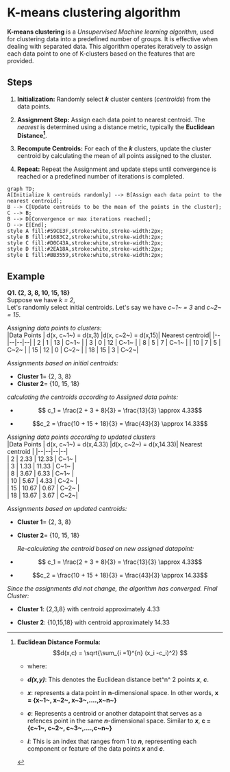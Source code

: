 
# K-means clustering algorithm  
  
__K-means clustering__ is a *Unsupervised Machine learning algorithm*, used for clustering data into a predefined number of groups. It is effective when dealing with separated data. This algorithm operates iteratively to assign each data point to one of K-clusters based on the features that are provided.  
  
## Steps  

1. __Initialization:__ Randomly select *__k__* cluster centers (*centroids*) from the data points.  

2. __Assignment Step:__ Assign each data point to nearest centroid. The *nearest* is determined using a distance metric, typically the __Euclidean Distance[^bignote]__.  
  
3. __Recompute Centroids:__ For each of the *__k__* clusters, update the cluster centroid by calculating the mean of all points assigned to the cluster.  
  
4. __Repeat:__ Repeat the Assignment and update steps until convergence is reached or a predefined number of iterations is completed.  
  
```mermaid  
graph TD;  
A[Initialize k centroids randomly] --> B[Assign each data point to the nearest centroid];  
B --> C[Update centroids to be the mean of the points in the cluster];  
C --> B;  
B --> D[Convergence or max iterations reached];  
D --> E[End];  
style A fill:#59CE3F,stroke:white,stroke-width:2px;  
style B fill:#1683C2,stroke:white,stroke-width:2px;  
style C fill:#D0C43A,stroke:white,stroke-width:2px;  
style D fill:#2EA18A,stroke:white,stroke-width:2px;  
style E fill:#BB3559,stroke:white,stroke-width:2px;  
```  
  
## Example  

__Q1. {2, 3, 8, 10, 15, 18}__  
Suppose we have *k = 2*,  
Let's randomly select initial centroids. Let's say we have *c~1~ = 3* and *c~2~ = 15*.  
  
*Assigning data points to clusters:*  
|Data Points | d(x, c~1~) = d(x,3) |d(x, c~2~) = d(x,15)| Nearest centroid|
|--|--|--|--|
| 2 | 1 | 13 | C~1~ |
| 3 | 0 | 12 | C~1~ |
| 8 | 5 | 7 | C~1~ |
| 10 | 7 | 5 | C~2~ |
| 15 | 12 | 0 | C~2~ |
| 18 | 15 | 3 | C~2~|
  
*Assignments based on initial centroids:*  

* __Cluster 1__= {2, 3, 8}  
* __Cluster 2__= {10, 15, 18}  
  
*calculating the centroids according to Assigned data points:*  
  
* $$ c_1 = \frac{2 + 3 + 8}{3} = \frac{13}{3} \approx 4.33$$  
  
* $$c_2 = \frac{10 + 15 + 18}{3} = \frac{43}{3} \approx 14.33$$  
  
*Assigning data points according to updated clusters*  
|Data Points | d(x, c~1~) = d(x,4.33) |d(x, c~2~) = d(x,14.33)| Nearest centroid |
|--|--|--|--|  
| 2 | 2.33 | 12.33 | C~1~ |  
| 3 | 1.33 | 11.33 | C~1~ |  
| 8 | 3.67 | 6.33 | C~1~ |  
| 10 | 5.67 | 4.33 | C~2~ |  
| 15 | 10.67 | 0.67 | C~2~ |  
| 18 | 13.67 | 3.67 | C~2~|  

*Assignments based on updated centroids:*  

* __Cluster 1__= {2, 3, 8}  

* __Cluster 2__= {10, 15, 18}  

  *Re-calculating the centroid based on new assigned datapoint:*
* $$ c_1 = \frac{2 + 3 + 8}{3} = \frac{13}{3} \approx 4.33$$  
  
* $$c_2 = \frac{10 + 15 + 18}{3} = \frac{43}{3} \approx 14.33$$  

*Since the assignments did not change, the algorithm has converged.*
*Final Cluster:*

* __Cluster 1__: {2,3,8} with centroid approximately 4.33

* __Cluster 2__: {10,15,18} with centroid approximately 14.33

[^bignote]: __Euclidean Distance Formula:__  
$$d(x,c) = \sqrt{\sum_{i =1}^{n} (x_i -c_i)^2} $$

    * where:
    * __*d(x,y)*__: This denotes the Euclidean distance bet^n^ 2 points __*x*__, __*c*__.  

    * __*x*__: represents a data point in __n__-dimensional space. In other words, __x = {x~1~, x~2~, x~3~,....,x~n~}__  

    * __*c*__: Represents a centroid or another datapoint that serves as a refences point in the same __*n*__-dimensional space. Similar to __*x*__, __c = {c~1~, c~2~, c~3~,....,c~n~}__  

    * __*i*__: This is an index that ranges from 1 to __*n*__, representing each component or feature of the data points __*x*__ and __*c*__.

